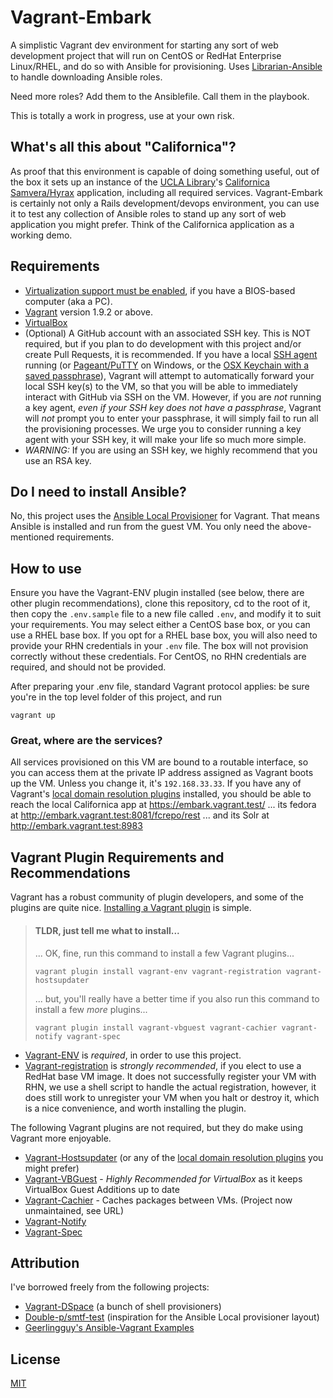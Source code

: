 # Vagrant-Embark

A simplistic Vagrant dev environment for starting any sort of web development project that will run on CentOS or RedHat Enterprise Linux/RHEL, and do so with Ansible for provisioning. Uses [Librarian-Ansible](https://github.com/bcoe/librarian-ansible) to handle downloading Ansible roles.

Need more roles? Add them to the Ansiblefile. Call them in the playbook.

This is totally a work in progress, use at your own risk.

## What's all this about "Californica"?

As proof that this environment is capable of doing something useful, out of the box it sets up an instance of the [UCLA Library](https://www.library.ucla.edu/)'s [Californica](https://github.com/UCLALibrary/californica) [Samvera/Hyrax](https://github.com/samvera/hyrax) application, including all required services. Vagrant-Embark is certainly not only a Rails development/devops environment, you can use it to test any collection of Ansible roles to stand up any sort of web application you might prefer. Think of the Californica application as a working demo.

## Requirements

* [Virtualization support must be enabled](http://www.howtogeek.com/213795/how-to-enable-intel-vt-x-in-your-computers-bios-or-uefi-firmware/), if you have a BIOS-based computer (aka a PC).
* [Vagrant](http://vagrantup.com/) version 1.9.2 or above.
* [VirtualBox](https://www.virtualbox.org/)
* (Optional) A GitHub account with an associated SSH key. This is NOT required, but if you plan to do development with this project and/or create Pull Requests, it is recommended. If you have a local [SSH agent](https://help.github.com/articles/generating-a-new-ssh-key-and-adding-it-to-the-ssh-agent/) running (or [Pageant/PuTTY](http://www.putty.org/) on Windows, or the [OSX Keychain with a saved passphrase](https://apple.stackexchange.com/questions/48502/how-can-i-permanently-add-my-ssh-private-key-to-keychain-so-it-is-automatically)), Vagrant will attempt to automatically forward your local SSH key(s) to the VM, so that you will be able to immediately interact with GitHub via SSH on the VM. However, if you are *not* running a key agent, *even if your SSH key does not have a passphrase*, Vagrant will *not* prompt you to enter your passphrase, it will simply fail to run all the provisioning processes. We urge you to consider running a key agent with your SSH key, it will make your life so much more simple.
 * *WARNING:* If you are using an SSH key, we highly recommend that you use an RSA key.

## Do I need to install Ansible?

No, this project uses the [Ansible Local Provisioner](https://www.vagrantup.com/docs/provisioning/ansible_local.html) for Vagrant. That means Ansible is installed and run from the guest VM. You only need the above-mentioned requirements.


## How to use

Ensure you have the Vagrant-ENV plugin installed (see below, there are other plugin recommendations), clone this repository, cd to the root of it, then copy the `.env.sample` file to a new file called `.env`, and modify it to suit your requirements. You may select either a CentOS base box, or you can use a RHEL base box. If you opt for a RHEL base box, you will also need to provide your RHN credentials in your `.env` file. The box will not provision correctly without these credentials. For CentOS, no RHN credentials are required, and should not be provided.

After preparing your .env file, standard Vagrant protocol applies: be sure you're in the top level folder of this project, and run

```
vagrant up
```

### Great, where are the services?

All services provisioned on this VM are bound to a routable interface, so you can access them at the private IP address assigned as Vagrant boots up the VM. Unless you change it, it's `192.168.33.33`. If you have any of Vagrant's [local domain resolution plugins](https://github.com/hashicorp/vagrant/wiki/Available-Vagrant-Plugins#local-domain-resolution) installed, you should be able to reach the local Californica app at https://embark.vagrant.test/ ... its fedora at http://embark.vagrant.test:8081/fcrepo/rest ... and its Solr at http://embark.vagrant.test:8983

## Vagrant Plugin Requirements and Recommendations

Vagrant has a robust community of plugin developers, and some of the plugins are quite nice. [Installing a Vagrant plugin](https://www.vagrantup.com/docs/plugins/usage.html) is simple.

> #### TLDR, just tell me what to install...
>
> ... OK, fine, run this command to install a few Vagrant plugins...
>
> `vagrant plugin install vagrant-env vagrant-registration vagrant-hostsupdater`
>
> ... but, you'll really have a better time if you also run this command to
> install a few *more* plugins...
>
> `vagrant plugin install vagrant-vbguest vagrant-cachier vagrant-notify vagrant-spec`

* [Vagrant-ENV](https://github.com/gosuri/vagrant-env) is *required*, in order to use this project.
* [Vagrant-registration](https://github.com/projectatomic/adb-vagrant-registration) is *strongly recommended*,
  if you elect to use a RedHat base VM image. It does not successfully register your VM with RHN, we use a
  shell script to handle the actual registration, however, it does still work to unregister your VM when you
  halt or destroy it, which is a nice convenience, and worth installing the plugin.

The following Vagrant plugins are not required, but they do make using Vagrant more enjoyable.

* [Vagrant-Hostsupdater](https://github.com/cogitatio/vagrant-hostsupdater) (or any of the [local domain resolution plugins](https://github.com/hashicorp/vagrant/wiki/Available-Vagrant-Plugins#local-domain-resolution) you might prefer)
* [Vagrant-VBGuest](https://github.com/dotless-de/vagrant-vbguest) - *Highly Recommended for VirtualBox* as it keeps VirtualBox Guest Additions up to date
* [Vagrant-Cachier](https://github.com/fgrehm/vagrant-cachier) - Caches packages between VMs. (Project now unmaintained, see URL)
* [Vagrant-Notify](https://github.com/fgrehm/vagrant-notify)
* [Vagrant-Spec](https://github.com/hashicorp/vagrant-spec)


## Attribution

I've borrowed freely from the following projects:

* [Vagrant-DSpace](http://github.com/dspace/vagrant-dspace) (a bunch of shell provisioners)
* [Double-p/smtf-test](https://github.com/double-p/smtf-test) (inspiration for the Ansible Local provisioner layout)
* [Geerlingguy's Ansible-Vagrant Examples](https://github.com/geerlingguy/ansible-vagrant-examples)

## License

[MIT](https://github.com/hardyoyo/vagrant-ansible-hyrax/blob/master/LICENSE)
